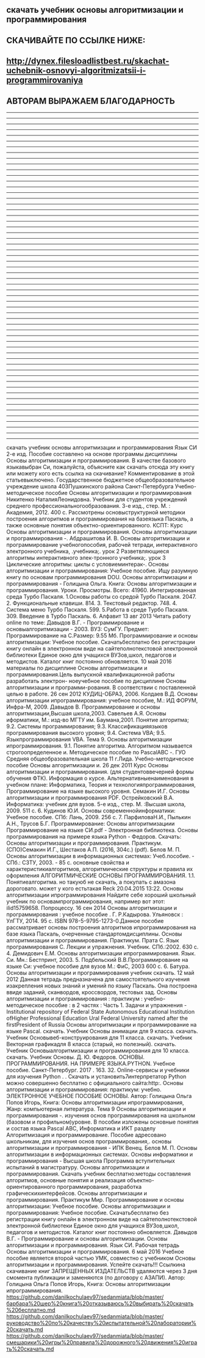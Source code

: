 скачать учебник основы алгоритмизации и программирования
--------------------------------------------------
СКАЧИВАЙТЕ ПО ССЫЛКЕ НИЖЕ:
--------------------------------------------------
http://dynex.filesloadlistbest.ru/skachat-uchebnik-osnovyi-algoritmizatsii-i-programmirovaniya
--------------------------------------------------
АВТОРАМ ВЫРАЖАЕМ БЛАГОДАРНОСТЬ
--------------------------------------------------
--------------------------------------------------
--------------------------------------------------
--------------------------------------------------
--------------------------------------------------
--------------------------------------------------
--------------------------------------------------
--------------------------------------------------
--------------------------------------------------
--------------------------------------------------
--------------------------------------------------
--------------------------------------------------
--------------------------------------------------
--------------------------------------------------
--------------------------------------------------
--------------------------------------------------
--------------------------------------------------
--------------------------------------------------
--------------------------------------------------
--------------------------------------------------
--------------------------------------------------
--------------------------------------------------
--------------------------------------------------
--------------------------------------------------
--------------------------------------------------
--------------------------------------------------
--------------------------------------------------
--------------------------------------------------
--------------------------------------------------
--------------------------------------------------
--------------------------------------------------
--------------------------------------------------
--------------------------------------------------
--------------------------------------------------
--------------------------------------------------
--------------------------------------------------
--------------------------------------------------
--------------------------------------------------
--------------------------------------------------
--------------------------------------------------
--------------------------------------------------
--------------------------------------------------
--------------------------------------------------
--------------------------------------------------
--------------------------------------------------
--------------------------------------------------
--------------------------------------------------
--------------------------------------------------
--------------------------------------------------
--------------------------------------------------
--------------------------------------------------
--------------------------------------------------
--------------------------------------------------
--------------------------------------------------
--------------------------------------------------
--------------------------------------------------
--------------------------------------------------
--------------------------------------------------
--------------------------------------------------
скачать учебник основы алгоритмизации и программирования Язык СИ 2-е изд. Пособие составлено на основе программы дисциплины Основы алгоритмизации и программирования. В качестве базового языкавыбран Си,  пожалуйста, объясните как скачать отсюда эту книгу или можету кого есть ссылка на скачивание? Комментирование в этой статьевыключено. Государственное бюджетное общеобразовательное учреждение школа 403Пушкинского района Санкт-Петербурга Учебно-методическое пособие Основы алгоритмизации и программирования Никитенко НаталияЛеонидовна. Учебник для студентов учреждений среднего профессиональногообразования. 3-е изд., стер. М. : Академия, 2012. 400 с. Рассмотрены основыструктурной методики построения алгоритмов и программирования на базеязыка Паскаль, а также основные понятия объектно-ориентированного. КСПТ: Курс Основы алгоритмизации и программирования. Основы алгоритмизации и программирования -. Абдрашитова И. В. Основы алгоритмизации и программирование  учебногопособия, рабочей тетради, интерактивного электронного учебника, .учебника;.  урок 2 Разветвляющиеся алгоритмы интерактивного элек-тронного учебника;.  урок 3 Циклические алгоритмы: циклы с условиеминтерак-. Основы алгоритмизации и программирования: Учебное пособие. Ищу разумную книгу по основам программирования  DOU. Основы алгоритмизации и программирования - Голицына Ольга. Книга: Основы алгоритмизации и программирования. Уроки. Просмотры. Всего: 41960. Интегрированная среда Турбо Паскаля. 1.Основы работы со средой Турбо Паскаля. 2047. 2. Функциональные клавиши. 814. 3. Текстовый редактор. 748. 4. Система меню Турбо Паскаля. 599. 5.Работа в среде Турбо Паскаля. 309. Введение в Турбо Паскаль. 6. Алфавит
13 авг 2013  Читать работу online по теме: Давыдов В.Г. - Программирование и основыалгоритмизации - 2003. ВУЗ: СумГУ. Предмет: Программирование на C.Размер: 9.55 Mб. Программирование и основы алгоритмизации: Учебное пособие. Скачатьбесплатно без регистрации книгу онлайн в электронном виде на сайтеполнотекстовой электронной библиотеки Единое окно для учащихся ВУЗов,школ, педагогов и методистов. Каталог книг постоянно обновляется. 10 май 2016  материалы по дисциплине Основы алгоритмизации и программирования.Цель выпускной квалификационной работы  разработать электрон- ноеучебное пособие по дисциплине Основы алгоритмизации и программи-рования. В соответствии с поставленной целью в работе. 26 сен 2012  КУДИЦ-ОБРАЗ, 2006.  Колдаев В.Д. Основы алгоритмизации ипрограммирования: учебное пособие, М.: ИД ФОРУМ, Инфра-М, 2009. Давыдов В. Программирование и основы алгоритмизации,Высшая школа,2003.  Савельев А.Я. Основы иформатики, М.: изд-во МГТУ им. Баумана,2001. Понятие алгоритма; 9.2. Системы программирования; 9.3. Классификацияязыков программирования высокого уровня; 9.4. Система VBA; 9.5. Языкпрограммирования VBA. Тема 9. Основы алгоритмизации ипрограммирования. 9.1. Понятие алгоритма. Алгоритмом называется строгоопределенное и. Методическое пособие по PascalABC -. ГУО Средняя общеобразовательная школа 11 г.Лида. Учебно-методическое пособие Основы алгоритмизации и. 26 дек 2011  Курс Основы алгоритмизации и программирования. (для студентоввечерней формы обучения ФТК). Информация о курсе. Альтернативныенаименования в учебном плане: Информатика, Теория и технологияпрограммирования, Программирование на языке высокого уровня. Семакин И.Г. Основы алгоритмизации и программирования PDF. Острейковский В.А. Информатика: учебник для вузов.  5-е изд., стер.  М. :Высшая школа, 2009.  511 с. 6. Кудинов Ю.И. Основы современнойинформатики: Учебное пособие.  СПб: Лань, 2009.  256 с. 7. ПарфиловaН.И., Пылькин А.Н., Трусов Б.Г. Программирование: Основы алгоритмизациии
Программирование на языке СИ.pdf - Электронная библиотека. Основы программирования на примере языка Python - Федоров. Скачать: Основы алгоритмизации и программирования. Практикум. (СПО)Семакин И.Г., Шестаков А.П. (2016, 304с.) (pdf). Белов М. П. Основы алгоритмизации в информационных системах: Учеб.пособие. - СПб.: СЗТУ, 2003. - 85 с.  основные свойства и характеристикиалгоритмов, алгоритмические структуры и правила их оформления АЛГОРИТМИЧЕСКИЕ ОСНОВЫ ПРОГРАММИРОВАНИЯ. 1.1. Понятиеалгоритма. но такуюб не скачать, а покупать с амазона дороговато. может у кого естьтакая  Reck 20.04.2015 13:22. Основы алгоритмизации ипрограммирования  Найдите себе хороший школьный учебник по основампрограммирования, например вот этот: ilid15759658. Попроцессу. 16 сен 2014  Основы алгоритмизации и программирования : учебное пособие . Г. Р.Кадырова.  Ульяновск : УлГТУ, 2014.  95 с. ISBN 978-5-9795-1273-0.Данное пособие рассматривает основы построения алгоритмов ипрограммирования на базе языка Паскаль, очерченные стандартомдисциплины. Основы алгоритмизации и программирования. Практикум. Прата С. Язык программирования С. Лекции и упражнения. Учебник.  СПб.:2002. 630 с. 4. Демидович Е.М. Основы алгоритмизации ипрограммирования. Язык. Си.  Мн.: Бестпринт, 2003. 5. Подбельский В.В.Программирование на языке Си: учебное пособие для вузов М.: ФиС, 2003 600 с. 6. Батура. Основы алгоритмизации и программирования учебник скачать. 12 май 2012  Данная тетрадь предназначена для самостоятельного изучения изакрепления новых знаний и умений по языку Паскаль. Она построена ввиде заданий, сканвордов, кроссвордов, тестовых зад. Основы алгоритмизации и программирования : практикум : учебно-методическое пособие : в 2 частях : Часть 1. Задачи и упражнения -Institutional repository of Federal State Autonomous Educational Institution ofHigher Professional Education Ural Federal University named after the firstPresident of Russia
Основы алгоритмизации и программирование на языке Pascal. скачать. Учебник Основы анимации для 9 класса. скачать. Учебник Основывеб-конструирования для 11 класса. скачать. Учебник Векторная графикадля 8 класса (старый, но полезный). скачать. Учебник Основыалгоритмизации и программирования для 10 класса. скачать. Учебник Основы. Д. Ю. Федоров. ОСНОВЫ. ПРОГРАММИРОВАНИЯ. НА ПРИМЕРЕ ЯЗЫКА.PYTHON. Учебное пособие. Санкт-Петербург. 2017 . 163. 32. Online-сервисы и учебники для изучения Python . . Скачать и установить7интерпретатор Python можно совершенно бесплатно с официального сайта:http:. Основы алгоритмизации и программирования: практикум: учебно. ЭЛЕКТРОННОЕ УЧЕБНОЕ ПОСОБИЕ ОСНОВЫ. Автор: Голицына Ольга  Попов Игорь, Книга: Основы алгоритмизации ипрограммирования, Жанр: компьютерная литература. Тема 9 Основы алгоритмизации и программирования -. изучения основ программирования на школьном (базовом и профильном)уровне. В пособии изложены основные понятия и состав языка Pascal ABC, Информатика и ИКТ разделу Алгоритмизация и программирование. Пособие адресовано школьникам, для изучения основ программирования,. основы алгоритмизации и программирования - ИПК Венец. Белов М. П. Основы алгоритмизации в информационных системах. Основы информатики и программирования - Высшая школа
Программа вступительных испытаний в магистратуру. Основы алгоритмизации и программирования. Скачать учебник бесплатно:методы составления алгоритмов, основные понятия и реализация объектно-ориентированного программирования, разработка графическихинтерфейсов. Основы алгоритмизации и программирования. Практикум  Мир. Программирование и основы алгоритмизации: Учебное пособие. Основы алгоритмизации и программирования: Учебное пособие. Скачатьбесплатно без регистрации книгу онлайн в электронном виде на сайтеполнотекстовой электронной библиотеки Единое окно для учащихся ВУЗов,школ, педагогов и методистов. Каталог книг постоянно обновляется. Давыдов В.Г. - Программирование и основы алгоритмизации. Основы алгоритмизации и программирования. Язык СИ. Рабочая тетрадь Основы алгоритмизации и программирования. 6 май 2016  Учебное пособие является второй частью УМК, совместно с учебником Основы алгоритмизации и программирования.  Успейте скачать!!! Ссылкина скачивание книг ЗАПРЕЩЕННЫХ ИЗДАТЕЛЬСТВ удаляются через 3 дня смомента публикации и заменяются (по договору с АЗАПИ). Автор: Голицына Ольга  Попов Игорь, Книга: Основы алгоритмизации ипрограммирования.
https://github.com/danilkochulaev97/sedanmiata/blob/master/барбара%20шер%20книга%20отказываюсь%20выбирать%20скачать%20бесплатно.md
https://github.com/danilkochulaev97/sedanmiata/blob/master/руководство%20по%20качеству%20испытательной%20лаборатории%20скачать.md
https://github.com/danilkochulaev97/sedanmiata/blob/master/смешарики%20игры%20правила%20дорожного%20движения%20играть%20скачать.md